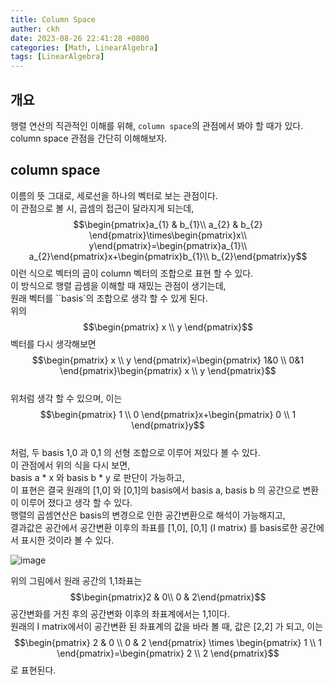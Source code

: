 ```yaml
---
title: Column Space
auther: ckh
date: 2023-08-26 22:41:28 +0800
categories: [Math, LinearAlgebra]
tags: [LinearAlgebra]    
---
```


## 개요
행렬 연산의 직관적인 이해를 위해, ``column space``의 관점에서 봐야 할 때가 있다.  
column space 관점을 간단히 이해해보자.  

## column space
이름의 뜻 그대로, 세로선을 하나의 벡터로 보는 관점이다.  
이 관점으로 볼 시, 곱셈의 접근이 달라지게 되는데,  
$$\begin{pmatrix}a_{1} & b_{1}\\ a_{2} & b_{2} \end{pmatrix}\times\begin{pmatrix}x\\ y\end{pmatrix}=\begin{pmatrix}a_{1}\\ a_{2}\end{pmatrix}x+\begin{pmatrix}b_{1}\\ b_{2}\end{pmatrix}y$$
이런 식으로 벡터의 곱이 column 벡터의 조합으로 표현 할 수 있다.  
이 방식으로 행렬 곱셈을 이해할 때 재밌는 관점이 생기는데,  
원래 벡터를 ``basis`의 조합으로 생각 할 수 있게 된다.  
위의 $$\begin{pmatrix} x \\ y \end{pmatrix}$$벡터를 다시 생각해보면  
$$\begin{pmatrix} x \\ y \end{pmatrix}=\begin{pmatrix} 1&0 \\ 0&1 \end{pmatrix}\begin{pmatrix} x \\ y \end{pmatrix}$$  
위처럼 생각 할 수 있으며, 이는 $$\begin{pmatrix} 1 \\ 0 \end{pmatrix}x+\begin{pmatrix} 0 \\ 1 \end{pmatrix}y$$  
처럼, 두 basis 1,0 과 0,1 의 선형 조합으로 이루어 져있다 볼 수 있다.  
이 관점에서 위의 식을 다시 보면,  
basis a * x 와 basis b * y 로 판단이 가능하고,   
이 표현은 결국 원래의 [1,0] 와 [0,1]의 basis에서 basis a, basis b 의 공간으로 변환이 이루어 졌다고 생각 할 수 있다.  
행렬의 곱셈연산은 basis의 변경으로 인한 공간변환으로 해석이 가능해지고,  
결과값은 공간에서 공간변환 이후의 좌표를 [1,0], [0,1] (I matrix) 를 basis로한 공간에서 표시한 것이라 볼 수 있다.  

![image](https://github.com/ckh7488/ckh7488.github.io/assets/75701998/f867afc9-6faa-4e34-aefd-f2f56607e157)  

위의 그림에서 원래 공간의 1,1좌표는 $$\begin{pmatrix}2 & 0\\ 0 & 2\end{pmatrix}$$ 공간변화를 거친 후의 공간변화 이후의 좌표계에서는  1,1이다.  
원래의 I matrix에서이 공간변환 된 좌표계의 값을 바라 볼 때, 값은 [2,2] 가 되고, 이는
$$\begin{pmatrix}
2 & 0 \\ 
0 & 2 
\end{pmatrix} \times \begin{pmatrix}
1 \\ 
1 
\end{pmatrix}=\begin{pmatrix}
2 \\ 
2 
\end{pmatrix}$$
로 표현된다.  
